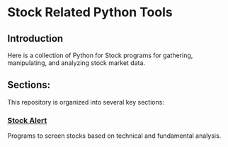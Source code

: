 # Stock Related Python Tools

## Introduction
Here is a collection of Python for Stock programs for gathering, manipulating, and analyzing stock market data.


## Sections:
This repository is organized into several key sections:

### [Stock Alert](/find_stocks)
Programs to screen stocks based on technical and fundamental analysis.
